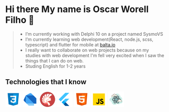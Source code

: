 [css3]: https://github.com/Worell97/Worell97/blob/master/assets/icons8-css3-50.png "CSS3" 
[dart]: https://github.com/Worell97/Worell97/blob/master/assets/icons8-dart-50.png "DART" 
[delphi]: https://github.com/Worell97/Worell97/blob/master/assets/icons8-delphi-ide-50.png "DELPHI" 
[flutter]: https://github.com/Worell97/Worell97/blob/master/assets/icons8-flutter-50.png "FLUTTER" 
[html5]: https://github.com/Worell97/Worell97/blob/master/assets/icons8-html-5-50.png "HTML5" 
[js]: https://github.com/Worell97/Worell97/blob/master/assets/icons8-javascript-50.png "JAVA SCRIPT" 
[react]: https://github.com/Worell97/Worell97/blob/master/assets/icons8-react-50.png "REACT" 
# Hi there My name is Oscar Worell Filho 👋

> - I’m currently working with Delphi 10 on a project named SysmoVS
> - I’m currently learning web development(React, node.js, scss, typescript) and flutter for mobile at <a href="https://app.balta.io">balta.io</a> 
> - I really want to collaborate on web projects because on my studies with web 
>   development I'm fell very excited when I saw the things that I can do on web.
> - Studing English for 1-2 years </text>
    
## Technologies that I know </h2>
![Alt Css3][css3] ![Alt Dart][dart] ![Alt Delphi][delphi] ![Alt Flutter][flutter] ![Alt Html 5][html5] ![Alt JavaScript][js] ![Alt React][react]

